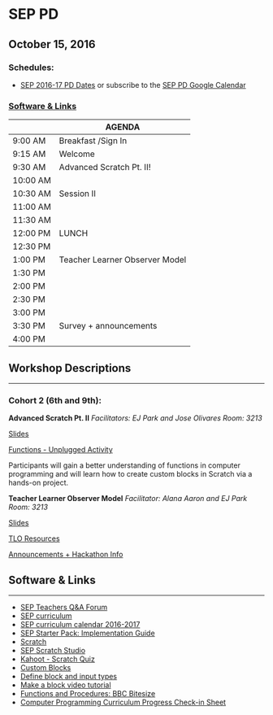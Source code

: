 # SEP PD
## October 15, 2016

### Schedules:
* [SEP 2016-17 PD Dates](https://drive.google.com/open?id=1scIhCYFxiCcKbgI1CG4HbLP8kZ7sSzzJVxxi3erTzkc) or subscribe to the [SEP PD Google Calendar](https://calendar.google.com/calendar/embed?src=strongschools.nyc_p8ub77g79n2k4f4ufi238pjh6k%40group.calendar.google.com&ctz=America/New_York) 

### [Software & Links](#links)

|| AGENDA
| ------| ------------- |
| 9:00 AM |Breakfast /Sign In
9:15 AM |Welcome
9:30 AM |Advanced Scratch Pt. II!
10:00 AM |
10:30 AM| Session II
11:00 AM |
11:30 AM | 
12:00 PM |LUNCH
12:30 PM |
1:00 PM |Teacher Learner Observer Model
1:30 PM |
2:00 PM |
2:30 PM |
3:00 PM |
3:30 PM | Survey + announcements
4:00 PM |

## Workshop Descriptions
***
### Cohort 2 (6th and 9th):

**Advanced Scratch Pt. II**
*Facilitators: EJ Park and Jose Olivares*
*Room: 3213*

[Slides](https://docs.google.com/presentation/d/1xT4hkbTD0606j2Cq1LaRvcwTmBaxXIcymGubu_sMLVI/edit?usp=sharing)

[Functions - Unplugged Activity](https://drive.google.com/open?id=0B8ZcjuRP1lu5ZDJXUHZVSnI3cjA)

Participants will gain a better understanding of functions in computer programming and will learn how to create custom blocks in Scratch via a hands-on project. 

**Teacher Learner Observer Model**
*Facilitator: Alana Aaron and EJ Park*
*Room: 3213*

[Slides](https://drive.google.com/open?id=1pVX_5mN58de8x1wo7NBKhbhbL2TcytQpCle21RYX2bQ)

[TLO Resources](https://drive.google.com/open?id=0B8ZcjuRP1lu5SmpVMHVCd0pEQnc)

[Announcements + Hackathon Info](https://docs.google.com/presentation/d/1XSnWfN_Laq9KjCpLlur5TUTyQbISpRmBxS41n3pprd0/edit?usp=sharing)


## <a name="links">Software & Links</a>
***
*   [SEP Teachers Q&A Forum](http://tinyurl.com/septeachers)
*   [SEP curriculum](https://drive.google.com/open?id=0B8D2ft9M8qQCamQwZGpJMEU2TEk)
*   [SEP curriculum calendar 2016-2017](https://docs.google.com/a/strongschools.nyc/document/d/10a8UPH6-v-aoAXGVo1c68VapsTHkJXgzROd6vStX6ZU/edit?usp=sharing)
*   [SEP Starter Pack: Implementation Guide](https://drive.google.com/a/strongschools.nyc/file/d/0B1tN9SuyE6fxOHJOZkxsYURPRHc/view)
*   [Scratch](https://scratch.mit.edu/)
* [SEP Scratch Studio](https://scratch.mit.edu/studios/3485133/)
* [Kahoot - Scratch Quiz](https://create.kahoot.it/#quiz/76b7a659-13b0-4700-a319-8e9bb46f7a7d)
* [Custom Blocks](https://wiki.scratch.mit.edu/wiki/Custom_Blocks)
* [Define block and input types](https://wiki.scratch.mit.edu/wiki/Define_()_(block))
* [Make a block video tutorial](https://www.youtube.com/watch?v=-q5vYECkNek)
* [Functions and Procedures: BBC Bitesize](http://www.bbc.co.uk/education/guides/z9hykqt/revision)
* [Computer Programming Curriculum Progress Check-in Sheet](https://drive.google.com/open?id=0B8ZcjuRP1lu5TTRpV1V4T3BVUXc)


